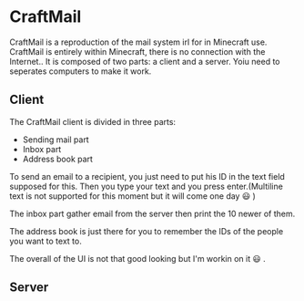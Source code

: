 # CraftMail
CraftMail is a reproduction of the mail system irl for in Minecraft use.
CraftMail is entirely within Minecraft, there is no connection with the Internet..
It is composed of two parts: a client and a server.
Yoiu need to seperates computers to make it work.

## Client
The CraftMail client is divided in three parts:
- Sending mail part
- Inbox part
- Address book part

To send an email to a recipient, you just need to put his ID in the text field supposed for this.
Then you type your text and you press enter.(Multiline text is not supported for this moment but it will come one day :smiley: )

The inbox part gather email from the server then print the 10 newer of them.

The address book is just there for you to remember the IDs of the people you want to text to. 

The overall of the UI is not that good looking but I'm workin on it :smiley: .


## Server


